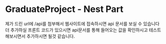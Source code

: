 # GraduateProject - Nest Part

제가 드린 url에 /api를 첨부해서 웹사이트에 접속하시면 api 문서를 보실 수 있습니다
더 추가하실 프론트 코드가 있으시면 api문서를 통해 들어오는 값을 확인하시고 테스트 해보시면서
추가하시면 될것 같습니다.
